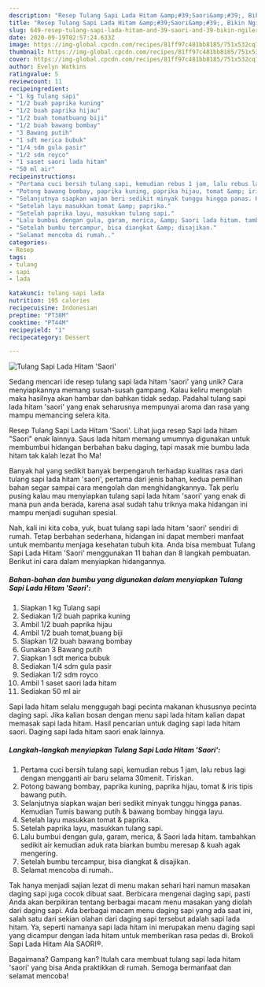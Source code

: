 ```yaml
---
description: "Resep Tulang Sapi Lada Hitam &amp;#39;Saori&amp;#39;, Bikin Ngiler"
title: "Resep Tulang Sapi Lada Hitam &amp;#39;Saori&amp;#39;, Bikin Ngiler"
slug: 649-resep-tulang-sapi-lada-hitam-and-39-saori-and-39-bikin-ngiler
date: 2020-09-19T02:57:24.633Z
image: https://img-global.cpcdn.com/recipes/81ff97c481bb8185/751x532cq70/tulang-sapi-lada-hitam-saori-foto-resep-utama.jpg
thumbnail: https://img-global.cpcdn.com/recipes/81ff97c481bb8185/751x532cq70/tulang-sapi-lada-hitam-saori-foto-resep-utama.jpg
cover: https://img-global.cpcdn.com/recipes/81ff97c481bb8185/751x532cq70/tulang-sapi-lada-hitam-saori-foto-resep-utama.jpg
author: Evelyn Watkins
ratingvalue: 5
reviewcount: 11
recipeingredient:
- "1 kg Tulang sapi"
- "1/2 buah paprika kuning"
- "1/2 buah paprika hijau"
- "1/2 buah tomatbuang biji"
- "1/2 buah bawang bombay"
- "3 Bawang putih"
- "1 sdt merica bubuk"
- "1/4 sdm gula pasir"
- "1/2 sdm royco"
- "1 saset saori lada hitam"
- "50 ml air"
recipeinstructions:
- "Pertama cuci bersih tulang sapi, kemudian rebus 1 jam, lalu rebus lagi dengan mengganti air baru selama 30menit. Tiriskan."
- "Potong bawang bombay, paprika kuning, paprika hijau, tomat &amp; iris tipis bawang putih."
- "Selanjutnya siapkan wajan beri sedikit minyak tunggu hingga panas. Kemudian Tumis bawang putih &amp; bawang bombay hingga layu."
- "Setelah layu masukkan tomat &amp; paprika."
- "Setelah paprika layu, masukkan tulang sapi."
- "Lalu bumbui dengan gula, garam, merica, &amp; Saori lada hitam. tambahkan sedikit air kemudian aduk rata biarkan bumbu meresap &amp; kuah agak mengering."
- "Setelah bumbu tercampur, bisa diangkat &amp; disajikan."
- "Selamat mencoba di rumah.."
categories:
- Resep
tags:
- tulang
- sapi
- lada

katakunci: tulang sapi lada 
nutrition: 195 calories
recipecuisine: Indonesian
preptime: "PT38M"
cooktime: "PT44M"
recipeyield: "1"
recipecategory: Dessert

---
```



![Tulang Sapi Lada Hitam &#39;Saori&#39;](https://img-global.cpcdn.com/recipes/81ff97c481bb8185/751x532cq70/tulang-sapi-lada-hitam-saori-foto-resep-utama.jpg)

Sedang mencari ide resep tulang sapi lada hitam &#39;saori&#39; yang unik? Cara menyiapkannya memang susah-susah gampang. Kalau keliru mengolah maka hasilnya akan hambar dan bahkan tidak sedap. Padahal tulang sapi lada hitam &#39;saori&#39; yang enak seharusnya mempunyai aroma dan rasa yang mampu memancing selera kita.

Resep Tulang Sapi Lada Hitam &#39;Saori&#39;. Lihat juga resep Sapi lada hitam &#34;Saori&#34; enak lainnya. Saus lada hitam memang umumnya digunakan untuk membumbui hidangan berbahan baku daging, tapi masak mie bumbu lada hitam tak kalah lezat lho Ma!

Banyak hal yang sedikit banyak berpengaruh terhadap kualitas rasa dari tulang sapi lada hitam &#39;saori&#39;, pertama dari jenis bahan, kedua pemilihan bahan segar sampai cara mengolah dan menghidangkannya. Tak perlu pusing kalau mau menyiapkan tulang sapi lada hitam &#39;saori&#39; yang enak di mana pun anda berada, karena asal sudah tahu triknya maka hidangan ini mampu menjadi suguhan spesial.


Nah, kali ini kita coba, yuk, buat tulang sapi lada hitam &#39;saori&#39; sendiri di rumah. Tetap berbahan sederhana, hidangan ini dapat memberi manfaat untuk membantu menjaga kesehatan tubuh kita. Anda bisa membuat Tulang Sapi Lada Hitam &#39;Saori&#39; menggunakan 11 bahan dan 8 langkah pembuatan. Berikut ini cara dalam menyiapkan hidangannya.

<!--inarticleads1-->

##### Bahan-bahan dan bumbu yang digunakan dalam menyiapkan Tulang Sapi Lada Hitam &#39;Saori&#39;:

1. Siapkan 1 kg Tulang sapi
1. Sediakan 1/2 buah paprika kuning
1. Ambil 1/2 buah paprika hijau
1. Ambil 1/2 buah tomat,buang biji
1. Siapkan 1/2 buah bawang bombay
1. Gunakan 3 Bawang putih
1. Siapkan 1 sdt merica bubuk
1. Sediakan 1/4 sdm gula pasir
1. Sediakan 1/2 sdm royco
1. Ambil 1 saset saori lada hitam
1. Sediakan 50 ml air


Sapi lada hitam selalu menggugah bagi pecinta makanan khususnya pecinta daging sapi. Jika kalian bosan dengan menu sapi lada hitam kalian dapat memasak sapi lada hitam. Hasil pencarian untuk daging sapi lada hitam saori. Daging sapi lada hitam saori enak lainnya. 

<!--inarticleads2-->

##### Langkah-langkah menyiapkan Tulang Sapi Lada Hitam &#39;Saori&#39;:

1. Pertama cuci bersih tulang sapi, kemudian rebus 1 jam, lalu rebus lagi dengan mengganti air baru selama 30menit. Tiriskan.
1. Potong bawang bombay, paprika kuning, paprika hijau, tomat &amp; iris tipis bawang putih.
1. Selanjutnya siapkan wajan beri sedikit minyak tunggu hingga panas. Kemudian Tumis bawang putih &amp; bawang bombay hingga layu.
1. Setelah layu masukkan tomat &amp; paprika.
1. Setelah paprika layu, masukkan tulang sapi.
1. Lalu bumbui dengan gula, garam, merica, &amp; Saori lada hitam. tambahkan sedikit air kemudian aduk rata biarkan bumbu meresap &amp; kuah agak mengering.
1. Setelah bumbu tercampur, bisa diangkat &amp; disajikan.
1. Selamat mencoba di rumah..


Tak hanya menjadi sajian lezat di menu makan sehari hari namun masakan daging sapi juga cocok dibuat saat. Berbicara mengenai daging sapi, pasti Anda akan berpikiran tentang berbagai macam menu masakan yang diolah dari daging sapi. Ada berbagai macam menu daging sapi yang ada saat ini, salah satu dari sekian olahan dari daging sapi tersebut adalah sapi lada hitam. Ya, seperti namanya sapi lada hitam ini merupakan menu daging sapi yang dicampur dengan lada hitam untuk memberikan rasa pedas di. Brokoli Sapi Lada Hitam Ala SAORI®. 

Bagaimana? Gampang kan? Itulah cara membuat tulang sapi lada hitam &#39;saori&#39; yang bisa Anda praktikkan di rumah. Semoga bermanfaat dan selamat mencoba!
